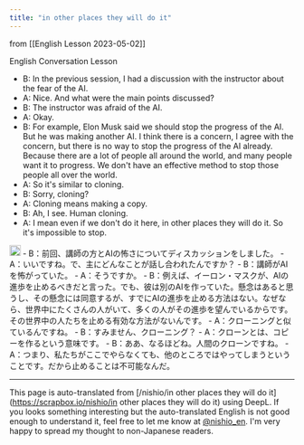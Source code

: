 ```yaml
---
title: "in other places they will do it"
---
```


from [[English Lesson 2023-05-02]]

English Conversation Lesson
- B: In the previous session, I had a discussion with the instructor about the fear of the AI.
- A: Nice. And what were the main points discussed?
- B: The instructor was afraid of the AI.
- A: Okay.
- B: For example, Elon Musk said we should stop the progress of the AI. But he was making another AI. I think there is a concern, I agree with the concern, but there is no way to stop the progress of the AI already. Because there are a lot of people all around the world, and many people want it to progress. We don't have an effective method to stop those people all over the world.
- A: So it's similar to cloning.
- B: Sorry, cloning?
- A: Cloning means making a copy.
- B: Ah, I see. Human cloning.
- A: I mean even if we don't do it here, in other places they will do it. So it's impossible to stop.
<img src='https://scrapbox.io/api/pages/nishio-en/enjabelow/icon' alt='enjabelow.icon' height="19.5"/>
- B：前回、講師の方とAIの怖さについてディスカッションをしました。
- A：いいですね。で、主にどんなことが話し合われたんですか？
- B：講師がAIを怖がっていた。
- A：そうですか。
- B：例えば、イーロン・マスクが、AIの進歩を止めるべきだと言った。でも、彼は別のAIを作っていた。懸念はあると思うし、その懸念には同意するが、すでにAIの進歩を止める方法はない。なぜなら、世界中にたくさんの人がいて、多くの人がその進歩を望んでいるからです。その世界中の人たちを止める有効な方法がないんです。
- A：クローニングと似ているんですね。
- B：すみません、クローニング？
- A：クローンとは、コピーを作るという意味です。
- B：ああ、なるほどね。人間のクローンですね。
- A：つまり、私たちがここでやらなくても、他のところではやってしまうということです。だから止めることは不可能なんだ。


---
This page is auto-translated from [/nishio/in other places they will do it](https://scrapbox.io/nishio/in other places they will do it) using DeepL. If you looks something interesting but the auto-translated English is not good enough to understand it, feel free to let me know at [@nishio_en](https://twitter.com/nishio_en). I'm very happy to spread my thought to non-Japanese readers.